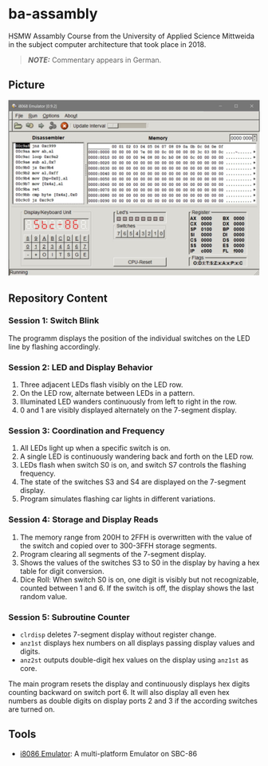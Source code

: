 # ba-assambly

HSMW Assambly Course from the University of Applied Science Mittweida in the subject
computer architecture that took place in 2018.

> **_NOTE:_** Commentary appears in German.

## Picture

![i8086 Emulator](./img/screenshot_assably.jpg)

## Repository Content

### Session 1: Switch Blink

The programm displays the position of the individual switches on the LED line by flashing accordingly.

### Session 2: LED and Display Behavior

1. Three adjacent LEDs flash visibly on the LED row.
2. On the LED row, alternate between LEDs in a pattern.
3. Illuminated LED wanders continuously from left to right in the row.
4. 0 and 1 are visibly displayed alternately on the 7-segment display.

### Session 3: Coordination and Frequency

1. All LEDs light up when a specific switch is on.
2. A single LED is continuously wandering back and forth on the LED row.
3. LEDs flash when switch S0 is on, and switch S7 controls the flashing frequency.
4. The state of the switches S3 and S4 are displayed on the 7-segment display.
5. Program simulates flashing car lights in different variations.

### Session 4: Storage and Display Reads

1. The memory range from 200H to 2FFH is overwritten with the value of the switch
   and copied over to 300-3FFH storage segments.
2. Program clearing all segments of the 7-segment display.
3. Shows the values of the switches S3 to S0 in the display by having a hex table for digit conversion.
4. Dice Roll: When switch S0 is on, one digit is visibly but not recognizable, counted between 1 and 6. If the switch is off, the display shows the last random value.

### Session 5: Subroutine Counter

- `clrdisp` deletes 7-segment display without register change.
- `anz1st` displays hex numbers on all displays passing display values and digits.
- `anz2st` outputs double-digit hex values on the display using `anz1st` as core.

The main program resets the display and continuously displays hex digits counting backward on switch port 6. It will also display all even hex numbers as double digits on display ports 2 and 3 if the according switches are turned on.

## Tools

- [i8086 Emulator](http://sourceforge.net/projects/i8086emu/): A multi-platform Emulator on SBC-86
